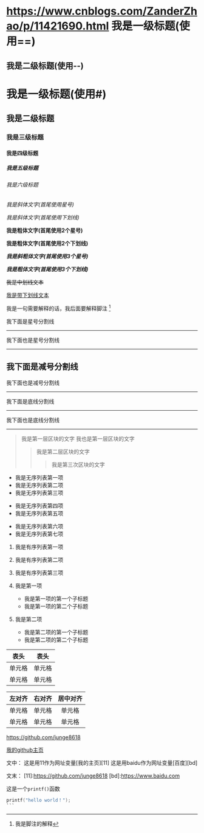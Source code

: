 https://www.cnblogs.com/ZanderZhao/p/11421690.html
我是一级标题(使用==)
==
我是二级标题(使用--)
--
# 我是一级标题(使用#)
## 我是二级标题
### 我是三级标题
#### 我是四级标题
##### 我是五级标题
###### 我是六级标题


*我是斜体文字(首尾使用星号)*

_我是斜体文字(首尾使用下划线)_

**我是粗体文字(首尾使用2个星号)**

__我是粗体文字(首尾使用2个下划线)__

***我是斜粗体文字(首尾使用3个星号)***

___我是粗体文字(首尾使用3个下划线)___

~~我是中划线文本~~

<u>我是带下划线文本</u>


我是一句需要解释的话，我后面要解释脚注 [^zhu]

[^zhu]:我是脚注的解释

我下面是星号分割线
***
我下面也是星号分割线
* * *
我下面是减号分割线
---
我下面也是减号分割线
- - -
我下面是底线分割线
___
我下面也是底线分割线
_ _ _


> 我是第一层区块的文字
> 我也是第一层区块的文字
> > 我是第二层区块的文字
> > > 我是第三次区块的文字



* 我是无序列表第一项
* 我是无序列表第二项
* 我是无序列表第三项
+ 我是无序列表第四项
+ 我是无序列表第五项
- 我是无序列表第六项
- 我是无序列表第七项


1. 我是有序列表第一项
2. 我是有序列表第二项
3. 我是有序列表第三项

1. 我是第一项
    + 我是第一项的第一个子标题
    + 我是第一项的第二个子标题
2. 我是第二项
    + 我是第二项的第一个子标题
    + 我是第二项的第二个子标题
    
    
|  表头   | 表头  |
|  ----  | ----  |
| 单元格  | 单元格 |
| 单元格  | 单元格 |


| 左对齐 | 右对齐 | 居中对齐 |
| :-----| ----: | :----: |
| 单元格 | 单元格 | 单元格 |
| 单元格 | 单元格 | 单元格 |

<https://github.com/junge8618>

[我的github主页](https://github.com/junge8618)

文中：
这是用11作为网址变量[我的主页][11]
这是用baidu作为网址变量[百度][bd]

文末：
[11]:https://github.com/junge8618
[bd]:https://www.baidu.com


这是一个`printf()`函数

```c
printf("hello world！");
​```
